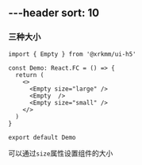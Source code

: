 ---header
sort: 10
---

### 三种大小

```tsx
import { Empty } from '@xrkmm/ui-h5'

const Demo: React.FC = () => {
  return (
    <>
      <Empty size="large" />
      <Empty  />
      <Empty size="small" />
    </>
  )
}

export default Demo
```
可以通过`size`属性设置组件的大小
